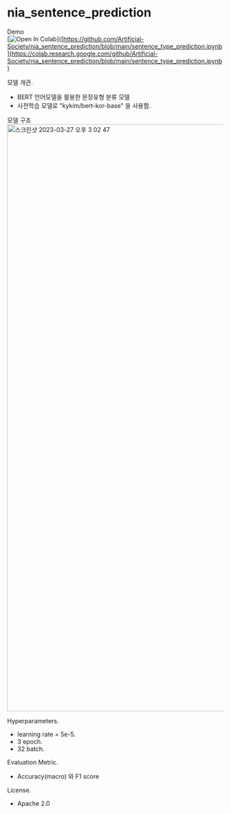 # nia_sentence_prediction
Demo    
[![Open In Colab](https://colab.research.google.com/assets/colab-badge.svg)]([https://github.com/Artificial-Society/nia_sentence_prediction/blob/main/sentence_type_prediction.ipynb](https://colab.research.google.com/github/Artificial-Society/nia_sentence_prediction/blob/main/sentence_type_prediction.ipynb)

모델 개관.  
- BERT 언어모델을 활용한 문장유형 분류 모델    
- 사전학습 모델로 "kykim/bert-kor-base" 을 사용함.    

모델 구조    
<img width="1366" alt="스크린샷 2023-03-27 오후 3 02 47" src="https://user-images.githubusercontent.com/85025584/227861671-84ca3603-c33f-4d9b-9fc3-be0f658c0d39.png">

Hyperparameters.   
- learning rate = 5e-5.    
- 3 epoch.    
- 32 batch.    

Evaluation Metric.        
- Accuracy(macro) 와 F1 score

License.   
- Apache 2.0
